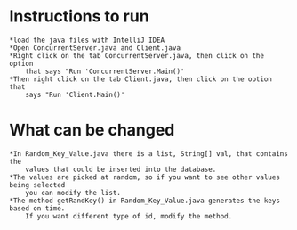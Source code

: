 # Instructions to run
	*load the java files with IntelliJ IDEA
	*Open ConcurrentServer.java and Client.java
	*Right click on the tab ConcurrentServer.java, then click on the option
		that says "Run 'ConcurrentServer.Main()'
	*Then right click on the tab Client.java, then click on the option that
		says "Run 'Client.Main()'

# What can be changed
	*In Random_Key_Value.java there is a list, String[] val, that contains the
		values that could be inserted into the database.
	*The values are picked at random, so if you want to see other values being selected
		you can modify the list. 
	*The method getRandKey() in Random_Key_Value.java generates the keys based on time.
	    If you want different type of id, modify the method.
